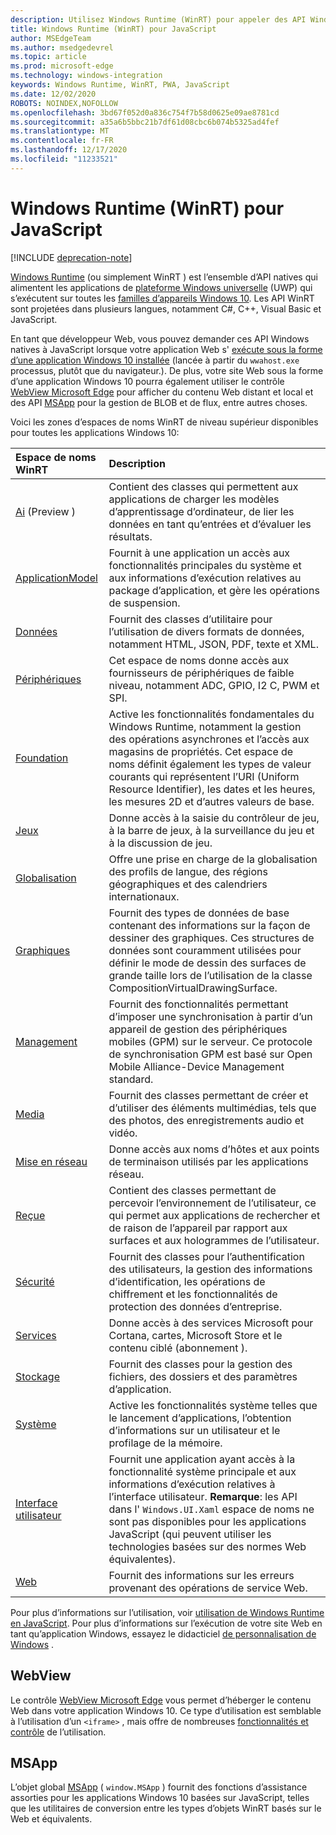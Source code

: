 ```yaml
---
description: Utilisez Windows Runtime (WinRT) pour appeler des API Windows natives à partir de votre application JavaScript.
title: Windows Runtime (WinRT) pour JavaScript
author: MSEdgeTeam
ms.author: msedgedevrel
ms.topic: article
ms.prod: microsoft-edge
ms.technology: windows-integration
keywords: Windows Runtime, WinRT, PWA, JavaScript
ms.date: 12/02/2020
ROBOTS: NOINDEX,NOFOLLOW
ms.openlocfilehash: 3bd67f052d0a836c754f7b58d0625e09ae8781cd
ms.sourcegitcommit: a35a6b5bbc21b7df61d08cbc6b074b5325ad4fef
ms.translationtype: MT
ms.contentlocale: fr-FR
ms.lasthandoff: 12/17/2020
ms.locfileid: "11233521"
---
```

# Windows Runtime (WinRT) pour JavaScript  

[!INCLUDE [deprecation-note](../includes/legacy-edge-note.md)]  

[Windows Runtime](/windows/uwp/get-started/universal-application-platform-guide#how-the-universal-windows-platform-relates-to-windows-runtime-apis) \(ou simplement WinRT \) est l’ensemble d’API natives qui alimentent les applications de [plateforme Windows universelle](/windows/uwp/get-started/universal-application-platform-guide) (UWP) qui s’exécutent sur toutes les [familles d’appareils Windows 10](/uwp/extension-sdks/device-families-overview).  Les API WinRT sont projetées dans plusieurs langues, notamment C#, C++, Visual Basic et JavaScript.  

En tant que développeur Web, vous pouvez demander ces API Windows natives à JavaScript lorsque votre application Web s' [exécute sous la forme d’une application Windows 10 installée](../progressive-web-apps/windows-features.md#set-up-and-run-your-universal-windows-app) (lancée à partir du `wwahost.exe` processus, plutôt que du navigateur.).  De plus, votre site Web sous la forme d’une application Windows 10 pourra également utiliser le contrôle [WebView Microsoft Edge](#webview) pour afficher du contenu Web distant et local et des API [MSApp](#msapp) pour la gestion de BLOB et de flux, entre autres choses.  

Voici les zones d’espaces de noms WinRT de niveau supérieur disponibles pour toutes les applications Windows 10:  

| Espace de noms WinRT | Description |  
|:--- |:--- |  
| [Ai](/uwp/api/windows.AI.MachineLearning.Preview) \(Preview \) | Contient des classes qui permettent aux applications de charger les modèles d’apprentissage d’ordinateur, de lier les données en tant qu’entrées et d’évaluer les résultats.  |  
| [ApplicationModel](/uwp/api/windows.applicationmodel) | Fournit à une application un accès aux fonctionnalités principales du système et aux informations d’exécution relatives au package d’application, et gère les opérations de suspension.  |  
| [Données](/uwp/api/windows.data.html) | Fournit des classes d’utilitaire pour l’utilisation de divers formats de données, notamment HTML, JSON, PDF, texte et XML.  |  
| [Périphériques](/uwp/api/windows.devices) | Cet espace de noms donne accès aux fournisseurs de périphériques de faible niveau, notamment ADC, GPIO, I2 C, PWM et SPI.  |  
| [Foundation](/uwp/api/windows.foundation) | Active les fonctionnalités fondamentales du Windows Runtime, notamment la gestion des opérations asynchrones et l’accès aux magasins de propriétés.  Cet espace de noms définit également les types de valeur courants qui représentent l’URI (Uniform Resource Identifier), les dates et les heures, les mesures 2D et d’autres valeurs de base.  |  
| [Jeux](/uwp/api/windows.gaming.input) |Donne accès à la saisie du contrôleur de jeu, à la barre de jeux, à la surveillance du jeu et à la discussion de jeu.  |  
| [Globalisation](/uwp/api/windows.globalization) | Offre une prise en charge de la globalisation des profils de langue, des régions géographiques et des calendriers internationaux.  |  
| [Graphiques](/uwp/api/windows.graphics) | Fournit des types de données de base contenant des informations sur la façon de dessiner des graphiques.  Ces structures de données sont couramment utilisées pour définir le mode de dessin des surfaces de grande taille lors de l’utilisation de la classe CompositionVirtualDrawingSurface.  |  
| [Management](/uwp/api/windows.management) | Fournit des fonctionnalités permettant d’imposer une synchronisation à partir d’un appareil de gestion des périphériques mobiles (GPM) sur le serveur.  Ce protocole de synchronisation GPM est basé sur Open Mobile Alliance-Device Management standard.  |  
| [Media](/uwp/api/windows.media) | Fournit des classes permettant de créer et d’utiliser des éléments multimédias, tels que des photos, des enregistrements audio et vidéo.  |  
| [Mise en réseau](/uwp/api/windows.networking) | Donne accès aux noms d’hôtes et aux points de terminaison utilisés par les applications réseau.  |  
| [Reçue](/uwp/api/windows.perception) | Contient des classes permettant de percevoir l’environnement de l’utilisateur, ce qui permet aux applications de rechercher et de raison de l’appareil par rapport aux surfaces et aux hologrammes de l’utilisateur.  |  
| [Sécurité](/uwp/api/windows.security.authentication.identity) | Fournit des classes pour l’authentification des utilisateurs, la gestion des informations d’identification, les opérations de chiffrement et les fonctionnalités de protection des données d’entreprise.  |  
| [Services](/uwp/api/windows.services.cortana) | Donne accès à des services Microsoft pour Cortana, cartes, Microsoft Store et le contenu ciblé \(abonnement \).  |  
| [Stockage](/uwp/api/windows.storage) | Fournit des classes pour la gestion des fichiers, des dossiers et des paramètres d’application.  |  
| [Système](/uwp/api/windows.system) | Active les fonctionnalités système telles que le lancement d’applications, l’obtention d’informations sur un utilisateur et le profilage de la mémoire.  |  
| [Interface utilisateur](/uwp/api/windows.ui) | Fournit une application ayant accès à la fonctionnalité système principale et aux informations d’exécution relatives à l’interface utilisateur.  **Remarque**: les API dans l' `Windows.UI.Xaml` espace de noms ne sont pas disponibles pour les applications JavaScript (qui peuvent utiliser les technologies basées sur des normes Web équivalentes).  |  
| [Web](/uwp/api/windows.web) | Fournit des informations sur les erreurs provenant des opérations de service Web.  |  

Pour plus d’informations sur l’utilisation, voir [utilisation de Windows Runtime en JavaScript](./using-the-windows-runtime-in-javascript.md).  Pour plus d’informations sur l’exécution de votre site Web en tant qu’application Windows, essayez le didacticiel [de personnalisation de Windows](../progressive-web-apps/windows-features.md) .  

## WebView  

Le contrôle [WebView Microsoft Edge](../hosting/webview/index.md) vous permet d’héberger le contenu Web dans votre application Windows 10.  Ce type d’utilisation est semblable à l’utilisation d’un `<iframe>` , mais offre de nombreuses [fonctionnalités et contrôle](../hosting/webview/index.md#webview-versus-iframe) de l’utilisation.  

## MSApp  

L’objet global [MSApp](./reference/msapp.md) \( `window.MSApp` \) fournit des fonctions d’assistance assorties pour les applications Windows 10 basées sur JavaScript, telles que les utilitaires de conversion entre les types d’objets WinRT basés sur le Web et équivalents.  
